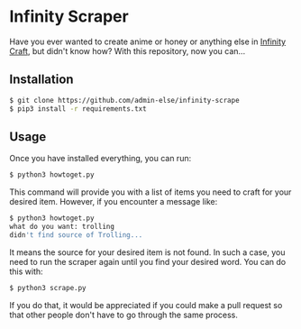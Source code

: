 # Infinity Scraper

Have you ever wanted to create anime or honey or anything else in [Infinity Craft](https://neal.fun/infinite-craft/), but didn't know how? With this repository, now you can...

## Installation

```bash
$ git clone https://github.com/admin-else/infinity-scrape
$ pip3 install -r requirements.txt
```

## Usage

Once you have installed everything, you can run:

```bash
$ python3 howtoget.py
```

This command will provide you with a list of items you need to craft for your desired item. However, if you encounter a message like:

```bash
$ python3 howtoget.py
what do you want: trolling
didn't find source of Trolling...
```

It means the source for your desired item is not found. In such a case, you need to run the scraper again until you find your desired word. You can do this with:

```bash
$ python3 scrape.py
```

If you do that, it would be appreciated if you could make a pull request so that other people don't have to go through the same process.